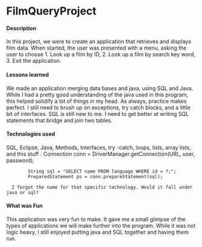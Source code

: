 # FilmQueryProject

#### Description

In this project, we were to create an application that retrieves and displays film data.
When started, the user was presented with a menu, asking the user to choose 1. Look up a film by ID, 2. Look up a film by search key word, 3. Exit the application.

#### Lessons learned

We made an application merging data bases and java, using SQL and Java. While I had a pretty good understanding of the java used in this program, this helped solidify a lot of things in my head. As always, practice makes perfect. I still need to brush up on exceptions, try catch blocks, and a little bit of interfaces. SQL is still new to me. I need to get better at writing SQL statements that bridge and join two tables.

#### Technologies used
SQL, Eclipse, Java, Methods, Interfaces, try -catch, loops, lists, array lists, and this stuff : Connection conn = DriverManager.getConnection(URL, user, password);

			String sql = "SELECT name FROM language WHERE id = ?;";
			PreparedStatement ps = conn.prepareStatement(sql);

      I forgot the name for that specific technology. Would it fall under java or sql?

#### What was Fun
This application was very fun to make. It gave me a small glimpse of the types of applications we will make further into the program. While it was not logic heavy, I still enjoyed putting java and SQL together and having them run. 

